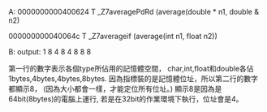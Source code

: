 A:
0000000000400624 T _Z7averagePdRd (average(double * n1, double & n2)


000000000040064c T _Z7averageif  (average(int n1, float n2))

B:
output:
1 8
4 8
4 8
8 8

第一行的數字表示各個type所佔用的記憶體空間，
char,int,float和double各佔1bytes,4bytes,4bytes,8bytes. 
因為指標裝的是記憶體位址，所以第二行的數字都顯示8，
(因為大小都會一樣，才能定位所有位址。)
顯示8是因為是64bit(8bytes)的電腦上運行,
若是在32bit的作業環境下執行，位址會是4。
